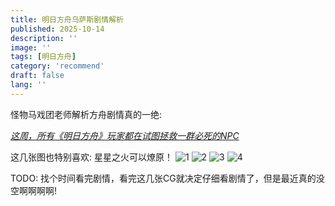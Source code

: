 ```yaml
---
title: 明日方舟乌萨斯剧情解析
published: 2025-10-14
description: ''
image: ''
tags: [明日方舟]
category: 'recommend'
draft: false 
lang: ''
---
```


怪物马戏团老师解析方舟剧情真的一绝:

[_这周，所有《明日方舟》玩家都在试图拯救一群必死的NPC_](https://mp.weixin.qq.com/s/d5pyERNN-X4I2I78JyfvAA)

这几张图也特别喜欢: 星星之火可以燎原！
![1](./images/1.png)
![2](./images/2.png)
![3](./images/4.png)
![4](./images/3.png)



TODO: 找个时间看完剧情，看完这几张CG就决定仔细看剧情了，但是最近真的没空啊啊啊啊!